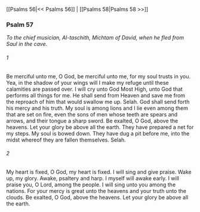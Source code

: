 [[Psalms 56|<< Psalms 56]]  |  [[Psalms 58|Psalms 58 >>]]

### Psalm 57

*To the chief musician, Al-taschith, Michtam of David, when he fled from Saul in the cave.*

###### 1
Be merciful unto me, O God, be merciful unto me, for my soul trusts in you. Yea, in the shadow of your wings will I make my refuge until these calamities are passed over. I will cry unto God Most High, unto God that performs all things for me. He shall send from Heaven and save me from the reproach of him that would swallow me up. Selah. God shall send forth his mercy and his truth. My soul is among lions and I lie even among them that are set on fire, even the sons of men whose teeth are spears and arrows, and their tongue a sharp sword. Be exalted, O God, above the heavens. Let your glory be above all the earth. They have prepared a net for my steps. My soul is bowed down. They have dug a pit before me, into the midst whereof they are fallen themselves. Selah.

###### 2
My heart is fixed, O God, my heart is fixed. I will sing and give praise. Wake up, my glory. Awake, psaltery and harp. I myself will awake early. I will praise you, O Lord, among the people. I will sing unto you among the nations. For your mercy is great unto the heavens and your truth unto the clouds. Be exalted, O God, above the heavens. Let your glory be above all the earth.